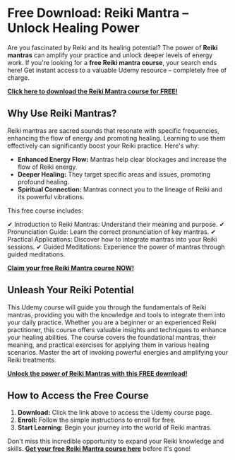 # Free Download: Reiki Mantra – Unlock Healing Power

Are you fascinated by Reiki and its healing potential? The power of **Reiki mantras** can amplify your practice and unlock deeper levels of energy work. If you're looking for a **free Reiki mantra course**, your search ends here! Get instant access to a valuable Udemy resource – completely free of charge.

[**Click here to download the Reiki Mantra course for FREE!**](https://udemywork.com/reiki-mantra)

## Why Use Reiki Mantras?

Reiki mantras are sacred sounds that resonate with specific frequencies, enhancing the flow of energy and promoting healing. Learning to use them effectively can significantly boost your Reiki practice. Here's why:

*   **Enhanced Energy Flow:** Mantras help clear blockages and increase the flow of Reiki energy.
*   **Deeper Healing:** They target specific areas and issues, promoting profound healing.
*   **Spiritual Connection:** Mantras connect you to the lineage of Reiki and its powerful vibrations.

This free course includes:

✔ Introduction to Reiki Mantras: Understand their meaning and purpose.
✔ Pronunciation Guide: Learn the correct pronunciation of key mantras.
✔ Practical Applications: Discover how to integrate mantras into your Reiki sessions.
✔ Guided Meditations: Experience the power of mantras through guided meditations.

[**Claim your free Reiki Mantra course NOW!**](https://udemywork.com/reiki-mantra)

## Unleash Your Reiki Potential

This Udemy course will guide you through the fundamentals of Reiki mantras, providing you with the knowledge and tools to integrate them into your daily practice. Whether you are a beginner or an experienced Reiki practitioner, this course offers valuable insights and techniques to enhance your healing abilities. The course covers the foundational mantras, their meaning, and practical exercises for applying them in various healing scenarios. Master the art of invoking powerful energies and amplifying your Reiki treatments.

[**Unlock the power of Reiki Mantras with this FREE download!**](https://udemywork.com/reiki-mantra)

## How to Access the Free Course

1.  **Download:** Click the link above to access the Udemy course page.
2.  **Enroll:** Follow the simple instructions to enroll for free.
3.  **Start Learning:** Begin your journey into the world of Reiki mantras.

Don't miss this incredible opportunity to expand your Reiki knowledge and skills. **[Get your free Reiki Mantra course here](https://udemywork.com/reiki-mantra)** before it's gone!
